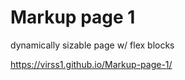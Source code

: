 # Markup page 1
 dynamically sizable page w/ flex blocks
 
 https://virss1.github.io/Markup-page-1/
